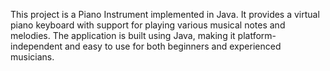 This project is a Piano Instrument implemented in Java. It provides a virtual piano keyboard with support for playing various musical notes and melodies. The application is built using Java, making it platform-independent and easy to use for both beginners and experienced musicians.
